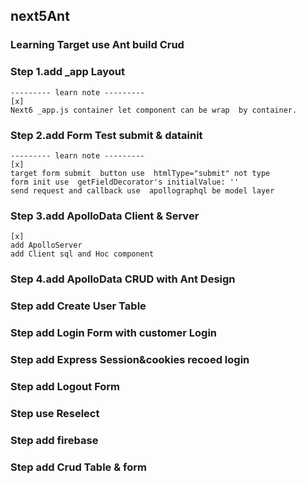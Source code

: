 ## next5Ant
### Learning Target use Ant build  Crud 

###  Step 1.add _app Layout   
```
--------- learn note ---------
[x]
Next6 _app.js container let component can be wrap  by container.

```

###  Step 2.add Form Test submit  & datainit

```
--------- learn note ---------
[x]
target form submit  button use  htmlType="submit" not type
form init use  getFieldDecorator's initialValue: ''
send request and callback use  apollographql be model layer

```


###  Step 3.add ApolloData Client & Server

```
[x]
add ApolloServer 
add Client sql and Hoc component 

```

###  Step 4.add ApolloData CRUD with Ant Design



### Step add Create User Table
### Step add Login Form with customer Login
### Step add Express Session&cookies recoed login
### Step add Logout Form 
### Step use Reselect 
### Step add firebase 
### Step add Crud Table & form

